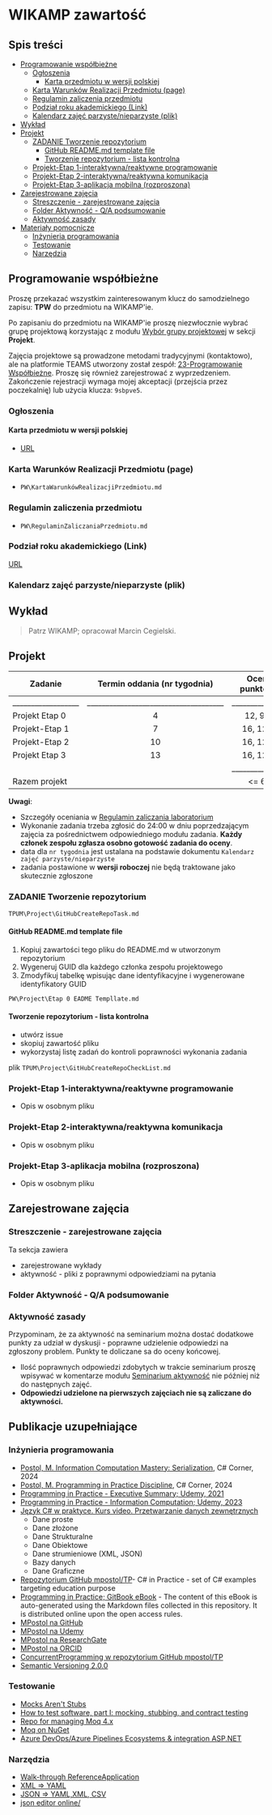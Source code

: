 # WIKAMP zawartość <!-- omit in toc -->

## Spis treści <!-- omit in toc -->

- [Programowanie współbieżne](#programowanie-współbieżne)
  - [Ogłoszenia](#ogłoszenia)
    - [Karta przedmiotu w wersji polskiej](#karta-przedmiotu-w-wersji-polskiej)
  - [Karta Warunków Realizacji Przedmiotu (page)](#karta-warunków-realizacji-przedmiotu-page)
  - [Regulamin zaliczenia przedmiotu](#regulamin-zaliczenia-przedmiotu)
  - [Podział roku akademickiego (Link)](#podział-roku-akademickiego-link)
  - [Kalendarz zajęć parzyste/nieparzyste (plik)](#kalendarz-zajęć-parzystenieparzyste-plik)
- [Wykład](#wykład)
- [Projekt](#projekt)
  - [ZADANIE Tworzenie repozytorium](#zadanie-tworzenie-repozytorium)
    - [GitHub README.md template file](#github-readmemd-template-file)
    - [Tworzenie repozytorium - lista kontrolna](#tworzenie-repozytorium---lista-kontrolna)
  - [Projekt-Etap 1-interaktywna/reaktywne programowanie](#projekt-etap-1-interaktywnareaktywne-programowanie)
  - [Projekt-Etap 2-interaktywna/reaktywna komunikacja](#projekt-etap-2-interaktywnareaktywna-komunikacja)
  - [Projekt-Etap 3-aplikacja mobilna (rozproszona)](#projekt-etap-3-aplikacja-mobilna-rozproszona)
- [Zarejestrowane zajęcia](#zarejestrowane-zajęcia)
  - [Streszczenie - zarejestrowane zajęcia](#streszczenie---zarejestrowane-zajęcia)
  - [Folder Aktywność - Q/A podsumowanie](#folder-aktywność---qa-podsumowanie)
  - [Aktywność zasady](#aktywność-zasady)
- [Materiały pomocnicze](#materiały-pomocnicze)
  - [Inżynieria programowania](#inżynieria-programowania)
  - [Testowanie](#testowanie)
  - [Narzędzia](#narzędzia)

## Programowanie współbieżne

Proszę przekazać wszystkim zainteresowanym klucz do samodzielnego zapisu: **TPW** do przedmiotu na WIKAMP'ie.

Po zapisaniu do przedmiotu na WIKAMP'ie proszę niezwłocznie wybrać grupę projektową korzystając z modułu [Wybór grupy projektowej](https://ftims.edu.p.lodz.pl/mod/choicegroup/view.php?id=104421) w sekcji **Projekt**.

Zajęcia projektowe są prowadzone metodami tradycyjnymi (kontaktowo), ale na platformie TEAMS utworzony został zespół: [23-Programowanie Współbieżne](https://teams.microsoft.com/l/team/19%3azGScUjYf1dDRGsml_SDXjuYWI0TfmB89AlgII7xt6hg1%40thread.tacv2/conversations?groupId=b30cc295-927e-4110-8e79-d5caa709a543&tenantId=67ea5955-9b5c-4693-a8f9-960f2a3b49bb). Proszę się również zarejestrować z wyprzedzeniem. Zakończenie rejestracji wymaga mojej akceptacji (przejścia przez poczekalnię) lub użycia klucza: `9sbpve5`.

### Ogłoszenia

#### Karta przedmiotu w wersji polskiej

- [URL](https://programy.p.lodz.pl/ectslabel-web/przedmiot_4.jsp?l=pl&idPrzedmiotu=179880&pkId=1654&s=4&j=0&w=informatyka%20stosowana&v=4)

### Karta Warunków Realizacji Przedmiotu (page)

- `PW\KartaWarunkówRealizacjiPrzedmiotu.md`

### Regulamin zaliczenia przedmiotu

- `PW\RegulaminZaliczaniaPrzedmiotu.md`

### Podział roku akademickiego (Link)

[URL](https://p.lodz.pl/studenci/podzial-roku-akademickiego)

### Kalendarz zajęć parzyste/nieparzyste (plik)

## Wykład

> Patrz WIKAMP; opracował Marcin Cegielski.

## Projekt

| Zadanie            |     Termin oddania (nr tygodnia)      | Ocena punktowa  |
| ------------------ | :-----------------------------------: | :-------------: |
| __________________ | _____________________________________ | _______________ |
| Projekt Etap 0     |                   4                   |    12, 9, 6     |
| Projekt-Etap 1     |                   7                   |    16, 12, 8    |
| Projekt-Etap 2     |                  10                   |    16, 12, 8    |
| Projekt Etap 3     |                  13                   |    16, 12, 8    |
|                    |                                       | _______________ |
| Razem projekt      |                                       |      <= 60      |

**Uwagi**:

- Szczegóły oceniania w [Regulamin zaliczania laboratorium](https://ftims.edu.p.lodz.pl/mod/page/view.php?id=102579)
- Wykonanie zadania trzeba zgłosić do 24:00 w dniu poprzedzającym zajęcia za pośrednictwem odpowiedniego modułu zadania. **Każdy członek zespołu zgłasza osobno gotowość zadania do oceny**.
- data dla `nr tygodnia` jest ustalana na podstawie dokumentu `Kalendarz zajęć parzyste/nieparzyste`
- zadania postawione w **wersji roboczej** nie będą traktowane jako skutecznie zgłoszone

### ZADANIE Tworzenie repozytorium

`TPUM\Project\GitHubCreateRepoTask.md`

#### GitHub README.md template file

1. Kopiuj zawartości tego pliku do README.md w utworzonym repozytorium
1. Wygeneruj GUID dla każdego członka zespołu projektowego
1. Zmodyfikuj tabelkę wpisując dane identyfikacyjne i wygenerowane identyfikatory GUID

`PW\Project\Etap 0 EADME Templlate.md`

#### Tworzenie repozytorium - lista kontrolna

- utwórz issue
- skopiuj zawartość pliku
- wykorzystaj listę zadań do kontroli poprawności wykonania zadania

plik `TPUM\Project\GitHubCreateRepoCheckList.md`

### Projekt-Etap 1-interaktywna/reaktywne programowanie

- Opis w osobnym pliku

### Projekt-Etap 2-interaktywna/reaktywna komunikacja

- Opis w osobnym pliku

### Projekt-Etap 3-aplikacja mobilna (rozproszona)

- Opis w osobnym pliku

## Zarejestrowane zajęcia

### Streszczenie - zarejestrowane zajęcia

Ta sekcja zawiera

- zarejestrowane wykłady
- aktywność - pliki z poprawnymi odpowiedziami na pytania

### Folder Aktywność - Q/A podsumowanie

### Aktywność zasady

Przypominam, że za aktywność na seminarium można dostać dodatkowe punkty za udział w dyskusji - poprawne udzielenie odpowiedzi na zgłoszony problem. Punkty te doliczane sa do oceny końcowej.

- Ilość poprawnych odpowiedzi zdobytych w trakcie seminarium proszę wpisywać w komentarze modułu [Seminarium aktywność](https://ftims.edu.p.lodz.pl/mod/assign/view.php?id=90932) nie później niż do następnych zajęć.
- **Odpowiedzi udzielone na pierwszych zajęciach nie są zaliczane do aktywności.**

## Publikacje uzupełniające

### Inżynieria programowania

- [Postol, M. Information Computation Mastery: Serialization](https://www.c-sharpcorner.com/article/information-computation-mastery-serialization/), C# Corner, 2024
- [Postol, M. Programming in Practice Discipline](https://www.c-sharpcorner.com/article/programming-in-practice-discipline/), C# Corner, 2024
- [Programming in Practice - Executive Summary; Udemy, 2021](https://www.udemy.com/course/pipintroduction/?referralCode=E1B8E460A82ECB36A835)
- [Programming in Practice - Information Computation; Udemy, 2023](https://www.udemy.com/course/information-computation/?referralCode=9003E3EF42419C6E6B21)
- [Język C# w praktyce. Kurs video. Przetwarzanie danych zewnętrznych](https://videopoint.pl/kurs/jezyk-c-w-praktyce-kurs-video-przetwarzanie-danych-zewnetrznych-mariusz-postol,vjcprv.htm#format/w)
  - Dane proste
  - Dane złożone
  - Dane Strukturalne
  - Dane Obiektowe
  - Dane strumieniowe (XML, JSON)
  - Bazy danych
  - Dane Graficzne
- [Repozytorium GitHub mpostol/TP](https://github.com/mpostol/TP)- C# in Practice - set of C# examples targeting education purpose
- [Programming in Practice; GitBook eBook](https://mpostol.gitbook.io/pip/) - The content of this eBook is auto-generated using the Markdown files collected in this repository. It is distributed online upon the open access rules.
- [MPostol na GitHub](https://github.com/mpostol)
- [MPostol na Udemy](https://www.udemy.com/user/mariusz-postol/)
- [MPostol na ResearchGate](https://www.researchgate.net/profile/Mariusz-Postol)
- [MPostol na ORCID](https://orcid.org/0000-0002-9669-0565)
- [ConcurrentProgramming w repozytorium GitHub mpostol/TP](https://github.com/mpostol/TP/tree/master/ConcurrentProgramming)
- [Semantic Versioning 2.0.0][SV]

### Testowanie

- [Mocks Aren't Stubs](https://martinfowler.com/articles/mocksArentStubs.html)
- [How to test software, part I: mocking, stubbing, and contract testing](https://circleci.com/blog/how-to-test-software-part-i-mocking-stubbing-and-contract-testing/?gclid=Cj0KCQiAkePyBRCEARIsAMy5ScunlfHQKu8LF1w4pG9d4P10ChGBpIv8YNgJklqj0rOYGb3p7-kNe8saAjZYEALw_wcB)
- [Repo for managing Moq 4.x](https://github.com/moq/moq4)
- [Moq on NuGet](https://www.nuget.org/packages/Moq)
- [Azure DevOps/Azure Pipelines Ecosystems & integration  ASP.NET](https://docs.microsoft.com/azure/devops/pipelines/ecosystems/dotnet-core?view=azure-devops)

### Narzędzia

- [Walk-through ReferenceApplication](https://github.com/mpostol/OPC-UA-OOI/tree/master/Networking/ReferenceApplication#walk-through-referenceapplication)
- [XML => YAML](https://codebeautify.org/xml-to-yaml#)
- [JSON => YAML,XML, CSV](https://jsonformatter.org/)
- [json editor online/](https://jsoneditoronline.org/)

[SV]: https://semver.org/
